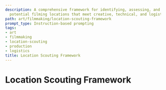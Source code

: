 ```yaml
---
description: A comprehensive framework for identifying, assessing, and documenting
  potential filming locations that meet creative, technical, and logistical requirements.
path: art/filmmaking/location-scouting-framework
prompt_type: Instruction-based prompting
tags:
- art
- filmmaking
- location-scouting
- production
- logistics
title: Location Scouting Framework
---
```


# Location Scouting Framework 